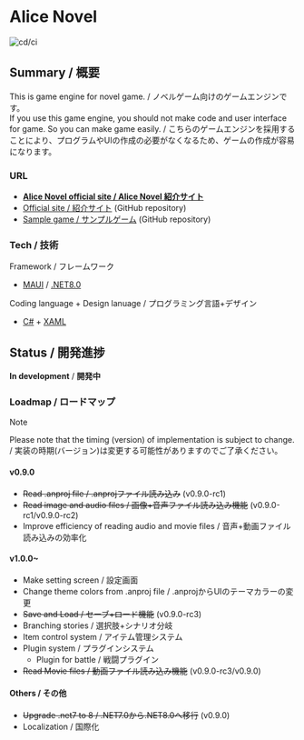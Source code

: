 # Alice Novel
![cd/ci](https://github.com/Lemon73-Computing/Alice_Novel/actions/workflows/dotnet-maui.yml/badge.svg)

## Summary / 概要
This is game engine for novel game. / ノベルゲーム向けのゲームエンジンです。<br />
If you use this game engine, you should not make code and user interface for game. So you can make game easily. / こちらのゲームエンジンを採用することにより、プログラムやUIの作成の必要がなくなるため、ゲームの作成が容易になります。<br />

### URL
- **[Alice Novel official site / Alice Novel 紹介サイト](https://alicenovel.web.app "Alice Novel で世界をより楽しく")**
- [Official site / 紹介サイト](https://github.com/Lemon73-Computing/Alice_Novel-Docs) (GitHub repository)
- [Sample game / サンプルゲーム](https://github.com/Lemon73-Computing/Alice_Novel-Docs) (GitHub repository)

### Tech / 技術
Framework / フレームワーク
- [MAUI] / [.NET8.0]

Coding language + Design lanuage / プログラミング言語+デザイン
- [C#] + [XAML]

[MAUI]: https://dot.net/maui ".NET MAUI"
[.NET8.0]: https://dot.net ".NET"
[C#]: https://learn.microsoft.com/en-us/dotnet/csharp/ "C#ドキュメント"
[xaml]: https://learn.microsoft.com/en-us/dotnet/maui/xaml/ ".NET MAUI XAMLドキュメント"

## Status / 開発進捗
**In development** / **開発中**

### Loadmap / ロードマップ
> [!NOTE]
> Please note that the timing (version) of implementation is subject to change. / 実装の時期(バージョン)は変更する可能性がありますのでご了承ください。

#### v0.9.0
- ~~Read .anproj file / .anprojファイル読み込み~~ (v0.9.0-rc1)
- ~~Read image and audio files / 画像+音声ファイル読み込み機能~~ (v0.9.0-rc1/v0.9.0-rc2)
- Improve efficiency of reading audio and movie files / 音声+動画ファイル読み込みの効率化

#### v1.0.0~
- Make setting screen / 設定画面
- Change theme colors from .anproj file / .anprojからUIのテーマカラーの変更
- ~~Save and Load / セーブ+ロード機能~~ (v0.9.0-rc3)
- Branching stories / 選択肢+シナリオ分岐
- Item control system / アイテム管理システム
- Plugin system / プラグインシステム
  - Plugin for battle / 戦闘プラグイン
- ~~Read Movie files / 動画ファイル読み込み機能~~ (v0.9.0-rc3/v0.9.0)

#### Others / その他
- ~~Upgrade .net7 to 8 / .NET7.0から.NET8.0へ移行~~ (v0.9.0)
- Localization / 国際化
